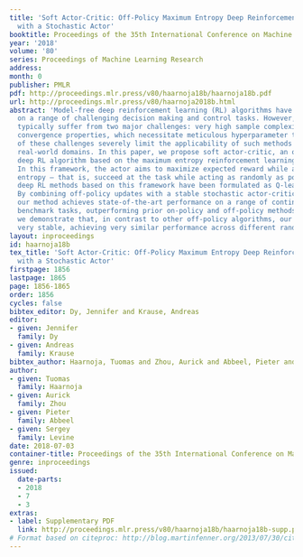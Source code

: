 ```yaml
---
title: 'Soft Actor-Critic: Off-Policy Maximum Entropy Deep Reinforcement Learning
  with a Stochastic Actor'
booktitle: Proceedings of the 35th International Conference on Machine Learning
year: '2018'
volume: '80'
series: Proceedings of Machine Learning Research
address: 
month: 0
publisher: PMLR
pdf: http://proceedings.mlr.press/v80/haarnoja18b/haarnoja18b.pdf
url: http://proceedings.mlr.press/v80/haarnoja2018b.html
abstract: 'Model-free deep reinforcement learning (RL) algorithms have been demonstrated
  on a range of challenging decision making and control tasks. However, these methods
  typically suffer from two major challenges: very high sample complexity and brittle
  convergence properties, which necessitate meticulous hyperparameter tuning. Both
  of these challenges severely limit the applicability of such methods to complex,
  real-world domains. In this paper, we propose soft actor-critic, an off-policy actor-critic
  deep RL algorithm based on the maximum entropy reinforcement learning framework.
  In this framework, the actor aims to maximize expected reward while also maximizing
  entropy – that is, succeed at the task while acting as randomly as possible. Prior
  deep RL methods based on this framework have been formulated as Q-learning methods.
  By combining off-policy updates with a stable stochastic actor-critic formulation,
  our method achieves state-of-the-art performance on a range of continuous control
  benchmark tasks, outperforming prior on-policy and off-policy methods. Furthermore,
  we demonstrate that, in contrast to other off-policy algorithms, our approach is
  very stable, achieving very similar performance across different random seeds.'
layout: inproceedings
id: haarnoja18b
tex_title: 'Soft Actor-Critic: Off-Policy Maximum Entropy Deep Reinforcement Learning
  with a Stochastic Actor'
firstpage: 1856
lastpage: 1865
page: 1856-1865
order: 1856
cycles: false
bibtex_editor: Dy, Jennifer and Krause, Andreas
editor:
- given: Jennifer
  family: Dy
- given: Andreas
  family: Krause
bibtex_author: Haarnoja, Tuomas and Zhou, Aurick and Abbeel, Pieter and Levine, Sergey
author:
- given: Tuomas
  family: Haarnoja
- given: Aurick
  family: Zhou
- given: Pieter
  family: Abbeel
- given: Sergey
  family: Levine
date: 2018-07-03
container-title: Proceedings of the 35th International Conference on Machine Learning
genre: inproceedings
issued:
  date-parts:
  - 2018
  - 7
  - 3
extras:
- label: Supplementary PDF
  link: http://proceedings.mlr.press/v80/haarnoja18b/haarnoja18b-supp.pdf
# Format based on citeproc: http://blog.martinfenner.org/2013/07/30/citeproc-yaml-for-bibliographies/
---
```

